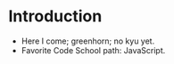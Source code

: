 Introduction
============

* Here I come; greenhorn; no kyu yet.
* Favorite Code School path: JavaScript.
